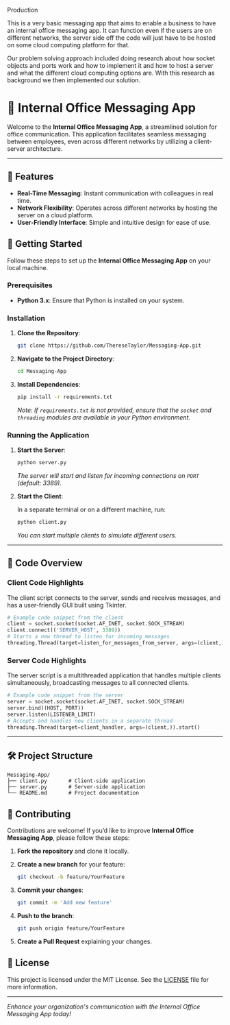 Production

This is a very basic messaging app that aims to enable a business to have an internal office messaging app. It can function even if the users are on different networks, the server side off the code will just have to be hosted on some cloud computing platform for that.

Our problem solving approach included doing research about how socket objects and ports work and how to implement it and how to host a server and what the different cloud computing options are. With this research as background we then implemented our solution.


# 📧 Internal Office Messaging App

Welcome to the **Internal Office Messaging App**, a streamlined solution for office communication. This application facilitates seamless messaging between employees, even across different networks by utilizing a client-server architecture.

---

## 🌟 Features

- **Real-Time Messaging**: Instant communication with colleagues in real time.
- **Network Flexibility**: Operates across different networks by hosting the server on a cloud platform.
- **User-Friendly Interface**: Simple and intuitive design for ease of use.

## 🚀 Getting Started

Follow these steps to set up the **Internal Office Messaging App** on your local machine.

### Prerequisites

- **Python 3.x**: Ensure that Python is installed on your system.

### Installation

1. **Clone the Repository**:

   ```bash
   git clone https://github.com/ThereseTaylor/Messaging-App.git
   ```

2. **Navigate to the Project Directory**:

   ```bash
   cd Messaging-App
   ```

3. **Install Dependencies**:

   ```bash
   pip install -r requirements.txt
   ```

   *Note: If `requirements.txt` is not provided, ensure that the `socket` and `threading` modules are available in your Python environment.*

### Running the Application

1. **Start the Server**:

   ```python
   python server.py
   ```

   *The server will start and listen for incoming connections on `PORT` (default: 3389).*

2. **Start the Client**:

   In a separate terminal or on a different machine, run:

   ```python
   python client.py
   ```

   *You can start multiple clients to simulate different users.*

---

## 📄 Code Overview

### Client Code Highlights

The client script connects to the server, sends and receives messages, and has a user-friendly GUI built using Tkinter.

```python
# Example code snippet from the client
client = socket.socket(socket.AF_INET, socket.SOCK_STREAM)
client.connect(('SERVER_HOST', 3389))
# Starts a new thread to listen for incoming messages
threading.Thread(target=listen_for_messages_from_server, args=(client,)).start()
```

### Server Code Highlights

The server script is a multithreaded application that handles multiple clients simultaneously, broadcasting messages to all connected clients.

```python
# Example code snippet from the server
server = socket.socket(socket.AF_INET, socket.SOCK_STREAM)
server.bind((HOST, PORT))
server.listen(LISTENER_LIMIT)
# Accepts and handles new clients in a separate thread
threading.Thread(target=client_handler, args=(client,)).start()
```

---

## 🛠 Project Structure

```plaintext
Messaging-App/
├── client.py       # Client-side application
├── server.py       # Server-side application
└── README.md       # Project documentation
```

## 🤝 Contributing

Contributions are welcome! If you’d like to improve **Internal Office Messaging App**, please follow these steps:

1. **Fork the repository** and clone it locally.
2. **Create a new branch** for your feature:

   ```bash
   git checkout -b feature/YourFeature
   ```

3. **Commit your changes**:

   ```bash
   git commit -m 'Add new feature'
   ```

4. **Push to the branch**:

   ```bash
   git push origin feature/YourFeature
   ```

5. **Create a Pull Request** explaining your changes.

## 📜 License

This project is licensed under the MIT License. See the [LICENSE](LICENSE) file for more information.

---

*Enhance your organization's communication with the Internal Office Messaging App today!*


